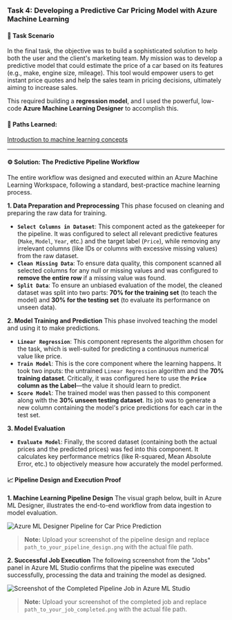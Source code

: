 ### Task 4: Developing a Predictive Car Pricing Model with Azure Machine Learning

#### 🎯 Task Scenario
In the final task, the objective was to build a sophisticated solution to help both the user and the client's marketing team. My mission was to develop a predictive model that could estimate the price of a car based on its features (e.g., make, engine size, mileage). This tool would empower users to get instant price quotes and help the sales team in pricing decisions, ultimately aiming to increase sales.

This required building a **regression model**, and I used the powerful, low-code **Azure Machine Learning Designer** to accomplish this.
#### 🎯 Paths Learned:
[Introduction to machine learning concepts]([path_to_your_pipeline_design.png](https://learn.microsoft.com/en-us/training/modules/fundamentals-machine-learning))

---

#### ⚙️ Solution: The Predictive Pipeline Workflow
The entire workflow was designed and executed within an Azure Machine Learning Workspace, following a standard, best-practice machine learning process.

**1. Data Preparation and Preprocessing**
This phase focused on cleaning and preparing the raw data for training.
-   **`Select Columns in Dataset`**: This component acted as the gatekeeper for the pipeline. It was configured to select all relevant predictive features (`Make`, `Model`, `Year`, etc.) and the target label (`Price`), while removing any irrelevant columns (like IDs or columns with excessive missing values) from the raw dataset.
-   **`Clean Missing Data`**: To ensure data quality, this component scanned all selected columns for any null or missing values and was configured to **remove the entire row** if a missing value was found.
-   **`Split Data`**: To ensure an unbiased evaluation of the model, the cleaned dataset was split into two parts: **70% for the training set** (to teach the model) and **30% for the testing set** (to evaluate its performance on unseen data).

**2. Model Training and Prediction**
This phase involved teaching the model and using it to make predictions.
-   **`Linear Regression`**: This component represents the algorithm chosen for the task, which is well-suited for predicting a continuous numerical value like price.
-   **`Train Model`**: This is the core component where the learning happens. It took two inputs: the untrained `Linear Regression` algorithm and the **70% training dataset**. Critically, it was configured here to use the **`Price` column as the Label**—the value it should learn to predict.
-   **`Score Model`**: The trained model was then passed to this component along with the **30% unseen testing dataset**. Its job was to generate a new column containing the model's price predictions for each car in the test set.

**3. Model Evaluation**
-   **`Evaluate Model`**: Finally, the scored dataset (containing both the actual prices and the predicted prices) was fed into this component. It calculates key performance metrics (like R-squared, Mean Absolute Error, etc.) to objectively measure how accurately the model performed.

#### 📈 Pipeline Design and Execution Proof

**1. Machine Learning Pipeline Design**
The visual graph below, built in Azure ML Designer, illustrates the end-to-end workflow from data ingestion to model evaluation.

![Azure ML Designer Pipeline for Car Price Prediction](path_to_your_pipeline_design.png)
> **Note:** Upload your screenshot of the pipeline design and replace `path_to_your_pipeline_design.png` with the actual file path.

**2. Successful Job Execution**
The following screenshot from the "Jobs" panel in Azure ML Studio confirms that the pipeline was executed successfully, processing the data and training the model as designed.

![Screenshot of the Completed Pipeline Job in Azure ML Studio](path_to_your_job_completed.png)
> **Note:** Upload your screenshot of the completed job and replace `path_to_your_job_completed.png` with the actual file path.
